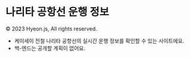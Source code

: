 # 나리타 공항선  운행 정보
© 2023 Hyeon.js, All rights reserved.

- 케이세이 전철 나리타 공항선의 실시간 운행 정보를 확인할 수 있는 사이트에요.
- 백-엔드는 공개할 계획이 없어요.
